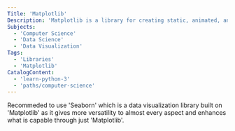 ```yaml
---
Title: 'Matplotlib'
Description: 'Matplotlib is a library for creating static, animated, and interactive visualizations in Python.'
Subjects:
  - 'Computer Science'
  - 'Data Science'
  - 'Data Visualization'
Tags:
  - 'Libraries'
  - 'Matplotlib'
CatalogContent:
  - 'learn-python-3'
  - 'paths/computer-science'
---
```


Recommeded to use 'Seaborn' which is a data visualization library built on 'Matplotlib' as it gives more versatility to almost every aspect and enhances what is capable through just 'Matplotlib'.
